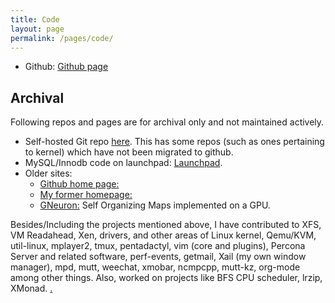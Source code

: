 ```yaml
---
title: Code
layout: page
permalink: /pages/code/
---
```


* Github: [Github page](http://github.com/ronin13)

## Archival
Following repos and pages are for archival only and not maintained actively.

* Self-hosted Git repo [here](http://git.wnohang.net/). This has some repos (such as ones pertaining to kernel) which have not been migrated to github.
* MySQL/Innodb code on launchpad: [Launchpad](https://launchpad.net/~raghavendra-prabhu).
* Older sites:
    - [Github home page:](http://ronin13.github.com/)
    - [My former homepage:](http://raghuforge.googlepages.com/)
    - [GNeuron:](http://gneuron.freehostia.com/) Self Organizing Maps implemented on a GPU.

Besides/Including the projects mentioned above, I have contributed to XFS, VM Readahead, Xen, drivers, and other areas of Linux kernel, Qemu/KVM, util-linux, mplayer2, tmux, pentadactyl, vim (core and plugins), Percona Server and related software, perf-events, getmail, Xail (my own window manager), mpd, mutt, weechat, xmobar, ncmpcpp, mutt-kz, org-mode among other things. Also, worked on projects like BFS CPU scheduler, lrzip, XMonad.
[.](https://saeculum.substack.com/p/cultivating-boredom)
